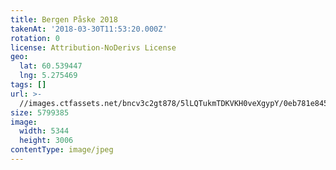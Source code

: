 ```yaml
---
title: Bergen Påske 2018
takenAt: '2018-03-30T11:53:20.000Z'
rotation: 0
license: Attribution-NoDerivs License
geo:
  lat: 60.539447
  lng: 5.275469
tags: []
url: >-
  //images.ctfassets.net/bncv3c2gt878/5lLQTukmTDKVKH0veXgypY/0eb781e845ecbc9465826dd32ab798f5/bergen-pske-2018_41134504722_o
size: 5799385
image:
  width: 5344
  height: 3006
contentType: image/jpeg
---
```



